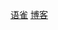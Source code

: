 [语雀](https://www.yuque.com/mrtry/blog) [博客](http://try.design)
<!--
**Mr-try/Mr-try** is a ✨ _special_ ✨ repository because its `README.md` (this file) appears on your GitHub profile.
- 🔭 I’m currently working on ...
- 🌱 I’m currently learning ...
- 👯 I’m looking to collaborate on ...
- 🤔 I’m looking for help with ...
- 💬 Ask me about ...
- 📫 How to reach me: ...
- 😄 Pronouns: ...
- ⚡ Fun fact: ...
-->
<!-- <p> 
  Visitor count<br>
  <img src="https://profile-counter.glitch.me/Mr-try/count.svg" />
</p> -->

